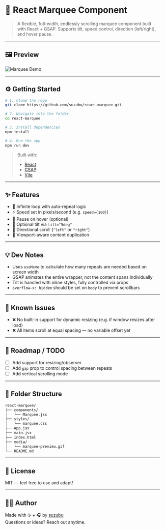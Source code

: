 # 🔁 React Marquee Component

> A flexible, full-width, endlessly scrolling marquee component built with React + GSAP. Supports tilt, speed control, direction (left/right), and hover pause.

---

## 🖼 Preview

![Marquee Demo](media/marquee-preview.gif)


---

## ⚙️ Getting Started

```bash
# 1. Clone the repo
git clone https://github.com/suzubu/react-marquee.git

# 2. Navigate into the folder
cd react-marquee

# 3. Install dependencies
npm install

# 4. Run the app
npm run dev
```

> Built with:
> - [React](https://reactjs.org/)
> - [GSAP](https://greensock.com/gsap/)
> - [Vite](https://vitejs.dev/)

---

## ✨ Features

- 🔁 Infinite loop with auto-repeat logic
- ⚡ Speed set in pixels/second (e.g. `speed={100}`)
- 🧲 Pause on hover (optional)
- 💫 Optional tilt via `tilt="5deg"`
- 🧭 Directional scroll (`"left"` or `"right"`)
- 📏 Viewport-aware content duplication

---

## 💡 Dev Notes

- Uses `useMemo` to calculate how many repeats are needed based on screen width
- GSAP animates the entire wrapper, not the content spans individually
- Tilt is handled with inline styles, fully controlled via props
- `overflow-x: hidden` should be set on `body` to prevent scrollbars


---

## 🧪 Known Issues

- ❌ No built-in support for dynamic resizing (e.g. if window resizes after load)
- ❌ All items scroll at equal spacing — no variable offset yet

---

## 🔭 Roadmap / TODO

- [ ] Add support for resizing/observer
- [ ] Add `gap` prop to control spacing between repeats
- [ ] Add vertical scrolling mode

---

## 📂 Folder Structure

```bash
react-marquee/
├── components/
│   └── Marquee.jsx
├── styles/
│   └── marquee.css
├── App.jsx
├── main.jsx
├── index.html
├── media/
│   └── marquee-preview.gif
└── README.md
```

---

## 📜 License

MIT — feel free to use and adapt!

---

## 🙋‍♀️ Author

Made with ☕ + 🎧 by [suzubu](https://github.com/suzubu)  
Questions or ideas? Reach out anytime.
